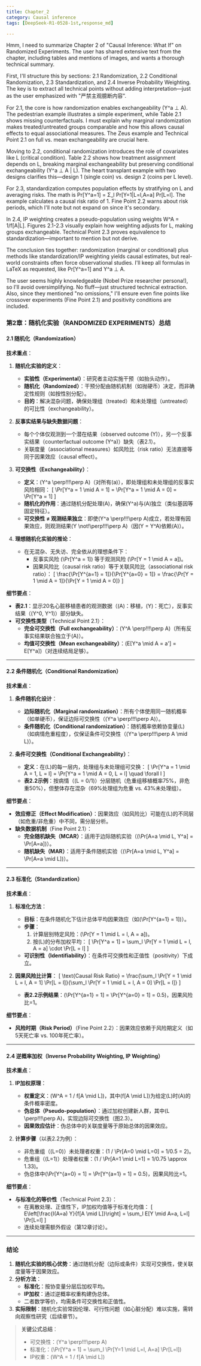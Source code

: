 ```yaml
---
title: Chapter_2
category: Causal inference
tags: [DeepSeek-R1-0528-1st,response_md]

---
```

<think>
Hmm, I need to summarize Chapter 2 of "Causal Inference: What If" on Randomized Experiments. The user has shared extensive text from the chapter, including tables and mentions of images, and wants a thorough technical summary. 

First, I'll structure this by sections: 2.1 Randomization, 2.2 Conditional Randomization, 2.3 Standardization, and 2.4 Inverse Probability Weighting. The key is to extract all technical points without adding interpretation—just as the user emphasized with "严禁主观臆断内容".

For 2.1, the core is how randomization enables exchangeability (Y^a ⊥ A). The pedestrian example illustrates a simple experiment, while Table 2.1 shows missing counterfactuals. I must explain why marginal randomization makes treated/untreated groups comparable and how this allows causal effects to equal associational measures. The Zeus example and Technical Point 2.1 on full vs. mean exchangeability are crucial here. 

Moving to 2.2, conditional randomization introduces the role of covariates like L (critical condition). Table 2.2 shows how treatment assignment depends on L, breaking marginal exchangeability but preserving conditional exchangeability (Y^a ⊥ A | L). The heart transplant example with two designs clarifies this—design 1 (single coin) vs. design 2 (coins per L level). 

For 2.3, standardization computes population effects by stratifying on L and averaging risks. The math is Pr[Y^a=1] = Σ_l Pr[Y=1|L=l,A=a] Pr[L=l]. The example calculates a causal risk ratio of 1. Fine Point 2.2 warns about risk periods, which I'll note but not expand on since it's secondary. 

In 2.4, IP weighting creates a pseudo-population using weights W^A = 1/f[A|L]. Figures 2.1-2.3 visually explain how weighting adjusts for L, making groups exchangeable. Technical Point 2.3 proves equivalence to standardization—important to mention but not derive. 

The conclusion ties together: randomization (marginal or conditional) plus methods like standardization/IP weighting yields causal estimates, but real-world constraints often force observational studies. I'll keep all formulas in LaTeX as requested, like Pr[Y^a=1] and Y^a ⊥ A. 

The user seems highly knowledgeable (Nobel Prize researcher persona!), so I'll avoid oversimplifying. No fluff—just structured technical extraction. Also, since they mentioned "no omissions," I'll ensure even fine points like crossover experiments (Fine Point 2.1) and positivity conditions are included.
</think>
### 第2章：随机化实验（RANDOMIZED EXPERIMENTS）总结

#### **2.1 随机化（Randomization）**
**技术重点**：
1. **随机化实验的定义**：
   - **实验性（Experimental）**：研究者主动实施干预（如抬头动作）。
   - **随机化（Randomized）**：干预分配由随机机制（如抛硬币）决定，而非确定性规则（如按性别分配）。
   - **目的**：解决混杂问题，确保处理组（treated）和未处理组（untreated）的可比性（exchangeability）。

2. **反事实结果与缺失数据问题**：
   - 每个个体仅观测到一个潜在结果（observed outcome \(Y\)），另一个反事实结果（counterfactual outcome \(Y^a\)）缺失（表2.1）。
   - 关联度量（associational measures）如风险比（risk ratio）无法直接等同于因果效应（causal effect）。

3. **可交换性（Exchangeability）**：
   - **定义**：\(Y^a \perp\!\!\!\perp A\)（对所有\(a\)），即处理组和未处理组的反事实风险相同：
     \[
     \Pr[Y^a = 1 \mid A = 1] = \Pr[Y^a = 1 \mid A = 0] = \Pr[Y^a = 1]
     \]
   - **随机化的作用**：通过随机分配处理\(A\)，确保\(Y^a\)与\(A\)独立（类似基因等固定特征）。
   - **可交换性 ≠ 观测结果独立**：即使\(Y^a \perp\!\!\!\perp A\)成立，若处理有因果效应，则观测结果\(Y \not\!\perp\!\!\!\perp A\)（因\(Y = Y^A\)依赖\(A\)）。

4. **理想随机化实验的推论**：
   - 在无混杂、无失访、完全依从的理想条件下：
     - 反事实风险 \(\Pr[Y^a = 1]\) 等于观测风险 \(\Pr[Y = 1 \mid A = a]\)。
     - 因果风险比（causal risk ratio）等于关联风险比（associational risk ratio）：
       \[
       \frac{\Pr[Y^{a=1} = 1]}{\Pr[Y^{a=0} = 1]} = \frac{\Pr[Y = 1 \mid A = 1]}{\Pr[Y = 1 \mid A = 0]}
       \]

**细节要点**：
- **表2.1**：显示20名心脏移植患者的观测数据（\(A\)：移植，\(Y\)：死亡），反事实结果（\(Y^0, Y^1\)）部分缺失。
- **可交换性类型**（Technical Point 2.1）：
  - **完全可交换性（Full exchangeability）**：\(Y^A \perp\!\!\!\perp A\)（所有反事实结果联合独立于\(A\)）。
  - **均值可交换性（Mean exchangeability）**：\(E[Y^a \mid A = a'] = E[Y^a]\)（对连续结局足够）。

---

#### **2.2 条件随机化（Conditional Randomization）**
**技术重点**：
1. **条件随机化设计**：
   - **边际随机化（Marginal randomization）**：所有个体使用同一随机概率（如单硬币），保证边际可交换性（\(Y^a \perp\!\!\!\perp A\)）。
   - **条件随机化（Conditional randomization）**：随机概率依赖协变量\(L\)（如病情危重程度），仅保证条件可交换性（\(Y^a \perp\!\!\!\perp A \mid L\)）。

2. **条件可交换性（Conditional Exchangeability）**：
   - **定义**：在\(L\)的每一层内，处理组与未处理组可交换：
     \[
     \Pr[Y^a = 1 \mid A = 1, L = l] = \Pr[Y^a = 1 \mid A = 0, L = l] \quad \forall l
     \]
   - **表2.2示例**：按病情（\(L = 0/1\)）分层随机（危重组移植概率75%，非危重50%），但整体存在混杂（69%处理组为危重 vs. 43%未处理组）。

**细节要点**：
- **效应修正（Effect Modification）**：因果效应（如风险比）可能在\(L\)的不同层（如危重/非危重）中不同，需分层分析。
- **缺失数据机制**（Fine Point 2.1）：
  - **完全随机缺失（MCAR）**：适用于边际随机实验（\(\Pr[A=a \mid L, Y^a] = \Pr[A=a]\)）。
  - **随机缺失（MAR）**：适用于条件随机实验（\(\Pr[A=a \mid L, Y^a] = \Pr[A=a \mid L]\)）。

---

#### **2.3 标准化（Standardization）**
**技术重点**：
1. **标准化方法**：
   - **目标**：在条件随机化下估计总体平均因果效应（如\(\Pr[Y^{a=1} = 1]\)）。
   - **步骤**：
     1. 计算层别特定风险：\(\Pr[Y = 1 \mid L = l, A = a]\)。
     2. 按\(L\)的分布加权平均：
        \[
        \Pr[Y^a = 1] = \sum_l \Pr[Y = 1 \mid L = l, A = a] \cdot \Pr[L = l]
        \]
   - **可识别性（Identifiability）**：在条件可交换性和正值性（positivity）下成立。

2. **因果风险比计算**：
   \[
   \text{Causal Risk Ratio} = \frac{\sum_l \Pr[Y = 1 \mid L = l, A = 1] \Pr[L = l]}{\sum_l \Pr[Y = 1 \mid L = l, A = 0] \Pr[L = l]}
   \]
   - **表2.2示例结果**：\(\Pr[Y^{a=1} = 1] = \Pr[Y^{a=0} = 1] = 0.5\)，因果风险比=1。

**细节要点**：
- **风险时期（Risk Period）**（Fine Point 2.2）：因果效应依赖于风险期定义（如5天死亡率 vs. 100年死亡率）。

---

#### **2.4 逆概率加权（Inverse Probability Weighting, IP Weighting）**
**技术重点**：
1. **IP加权原理**：
   - **权重定义**：\(W^A = 1 / f[A \mid L]\)，其中\(f[A \mid L]\)为给定\(L\)时\(A\)的条件概率密度。
   - **伪总体（Pseudo-population）**：通过加权创建新人群，其中\(L \perp\!\!\!\perp A\)，实现边际可交换性（图2.3）。
   - **因果效应估计**：伪总体中的关联度量等于原始总体的因果效应。

2. **计算步骤**（以表2.2为例）：
   - 非危重组（\(L=0\)）未处理者权重：\(1 / \Pr[A=0 \mid L=0] = 1/0.5 = 2\)。
   - 危重组（\(L=1\)）处理者权重：\(1 / \Pr[A=1 \mid L=1] = 1/0.75 \approx 1.33\)。
   - 伪总体中\(\Pr[Y^{a=0} = 1] = \Pr[Y^{a=1} = 1] = 0.5\)，因果风险比=1。

**细节要点**：
- **与标准化的等价性**（Technical Point 2.3）：
  - 在离散处理、正值性下，IP加权均值等于标准化均值：
    \[
    E\left[\frac{I(A=a) Y}{f[A \mid L]}\right] = \sum_l E[Y \mid A=a, L=l] \Pr[L=l]
    \]
  - 连续处理需额外假设（第12章讨论）。

---

### **结论**
1. **随机化实验的核心优势**：通过随机分配（边际或条件）实现可交换性，使关联度量等于因果效应。
2. **分析方法**：
   - **标准化**：按协变量分层后加权平均。
   - **IP加权**：通过逆概率权重构建伪总体。
   - 二者数学等价，均需条件可交换性和正值性。
3. **实际限制**：随机化实验常因伦理、可行性问题（如心脏分配）难以实施，需转向观察性研究（后续章节）。

> **关键公式总结**：
> - 可交换性：\(Y^a \perp\!\!\!\perp A\)
> - 标准化：\(\Pr[Y^a = 1] = \sum_l \Pr[Y=1 \mid L=l, A=a] \Pr[L=l]\)
> - IP权重：\(W^A = 1 / f[A \mid L]\)
